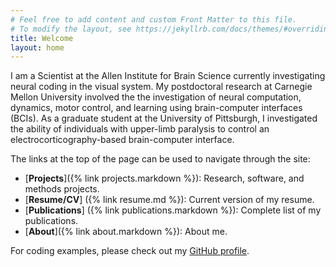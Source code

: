 ```yaml
---
# Feel free to add content and custom Front Matter to this file.
# To modify the layout, see https://jekyllrb.com/docs/themes/#overriding-theme-defaults
title: Welcome
layout: home
---
```


I am a Scientist at the Allen Institute for Brain Science currently investigating neural coding in the visual system. My postdoctoral research at Carnegie Mellon University involved the the investigation of neural computation, dynamics, motor control, and learning using brain-computer interfaces (BCIs). As a graduate student at the University of Pittsburgh, I investigated the ability of individuals with upper-limb paralysis to control an electrocorticography-based brain-computer interface.

The links at the top of the page can be used to navigate through the site:
- [**Projects**]({% link projects.markdown %}): Research, software, and methods projects.
- [**Resume/CV**] ({% link  resume.md %}): Current version of my resume.
- [**Publications**] ({% link publications.markdown %}): Complete list of my publications.
- [**About**]({% link about.markdown %}): About me.

For coding examples, please check out my [GitHub profile](https://github.com/alandegenhart).
